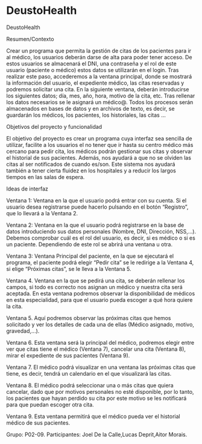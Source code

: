 # DeustoHealth
DeustoHealth

Resumen/Contexto

Crear un programa que permita la gestión de citas de los pacientes para ir al médico, los usuarios deberán darse de alta para poder tener acceso. De estos usuarios se almacenará el DNI, una contraseña y el rol de este usuario (paciente o médico) estos datos se utilizarán en el login. Tras realizar este paso, accederemos a la ventana principal, donde se mostrará la información del usuario, el expediente médico, las citas reservadas y podremos solicitar una cita. En la siguiente ventana, deberán introducirse los siguientes datos; día, mes, año, hora, motivo de la cita, etc. Tras rellenar los datos necesarios se le asignará un médico@. Todos los procesos serán almacenados en bases de datos y en archivos de texto, es decir, se guardarán los médicos, los pacientes, los historiales, las citas … 

Objetivos del proyecto y funcionalidad

El objetivo del proyecto es crear un programa cuya interfaz sea sencilla de utilizar, facilite a los usuarios el no tener que ir hasta su centro médico más cercano para pedir cita, los médicos podrán gestionar sus citas y observar el historial de sus pacientes. Además, nos ayudará a que no se olviden las citas al ser notificados de cuando es/son.
Este sistema nos ayudará también a tener cierta fluidez en los hospitales y a reducir los largos tiempos en las salas de espera.

Ideas de interfaz

Ventana 1: Ventana en la que el usuario podrá entrar con su cuenta. Si el usuario desea registrarse puede hacerlo pulsando en el botón
“Registro”, que lo llevará a la Ventana 2.



Ventana 2: Ventana en la que el usuario podrá registrarse en la base de datos introduciendo sus datos personales (Nombre, DNI,
Dirección, NSS,...).
Debemos comprobar cuál es el rol del usuario, es decir, si es médico o si es un paciente. Dependiendo de este rol se abrirá una
ventana u otra.

Ventana 3: Ventana Principal  del paciente, en la que se ejecutará el programa, el paciente podrá elegir “Pedir cita” se le redirige
a la Ventana 4, si elige “Próximas citas”, se le lleva a la Ventana 5.

Ventana 4. Ventana en la que se pedirá una cita, se deberán rellenar los campos, si todo es correcto nos asignan un médico y nuestra
cita será aceptada. En esta ventana podremos observar la disponibilidad de médicos en esta especialidad, para que el usuario pueda 
escoger a qué hora quiere la cita.

Ventana 5. Aquí podremos observar las próximas citas que hemos solicitado y ver los detalles de cada una de ellas (Médico asignado,
motivo, gravedad,...). 

Ventana 6. Esta ventana será la principal del médico, podremos elegir entre ver que citas tiene el médico (Ventana 7), 
cancelar una cita (Ventana 8), mirar el expediente de sus pacientes (Ventana 9).

Ventana 7. El médico podrá visualizar en una ventana las próximas citas que tiene, es decir, tendrá un calendario en el
que visualizará las citas.



Ventana 8. El médico podrá seleccionar una o más citas que quiera cancelar, dado que por motivos personales no esté disponible,
por lo tanto, los pacientes que hayan perdido su cita por este motivo se les notificará para que puedan escoger otra cita.

Ventana 9. Esta ventana permitirá que el médico pueda ver el historial médico de sus pacientes. 













Grupo: P02-09.
Participantes: Joel De la Calle,Lucas Deprit,Aitor Morais.
